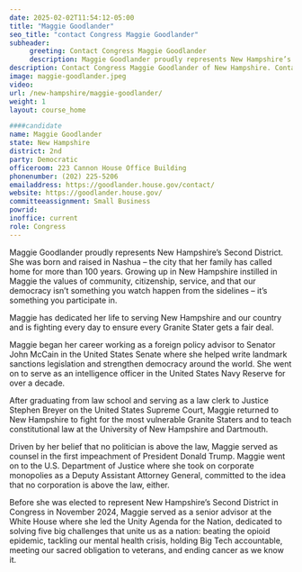 ```yaml
---
date: 2025-02-02T11:54:12-05:00
title: "Maggie Goodlander"
seo_title: "contact Congress Maggie Goodlander"
subheader:
     greeting: Contact Congress Maggie Goodlander
     description: Maggie Goodlander proudly represents New Hampshire’s Second District. She was born and raised in Nashua – the city that her family has called home for more than 100 years. 
description: Contact Congress Maggie Goodlander of New Hampshire. Contact information for Maggie Goodlander includes email address, phone number, and mailing address.
image: maggie-goodlander.jpeg
video:
url: /new-hampshire/maggie-goodlander/
weight: 1
layout: course_home

####candidate
name: Maggie Goodlander
state: New Hampshire
district: 2nd
party: Democratic
officeroom: 223 Cannon House Office Building
phonenumber: (202) 225-5206
emailaddress: https://goodlander.house.gov/contact/
website: https://goodlander.house.gov/
committeeassignment: Small Business
powrid: 
inoffice: current
role: Congress
---
```

Maggie Goodlander proudly represents New Hampshire’s Second District. She was born and raised in Nashua – the city that her family has called home for more than 100 years. Growing up in New Hampshire instilled in Maggie the values of community, citizenship, service, and that our democracy isn’t something you watch happen from the sidelines – it’s something you participate in.

Maggie has dedicated her life to serving New Hampshire and our country and is fighting every day to ensure every Granite Stater gets a fair deal.

Maggie began her career working as a foreign policy advisor to Senator John McCain in the United States Senate where she helped write landmark sanctions legislation and strengthen democracy around the world. She went on to serve as an intelligence officer in the United States Navy Reserve for over a decade.

After graduating from law school and serving as a law clerk to Justice Stephen Breyer on the United States Supreme Court, Maggie returned to New Hampshire to fight for the most vulnerable Granite Staters and to teach constitutional law at the University of New Hampshire and Dartmouth.

Driven by her belief that no politician is above the law, Maggie served as counsel in the first impeachment of President Donald Trump. Maggie went on to the U.S. Department of Justice where she took on corporate monopolies as a Deputy Assistant Attorney General, committed to the idea that no corporation is above the law, either.

Before she was elected to represent New Hampshire’s Second District in Congress in November 2024, Maggie served as a senior advisor at the White House where she led the Unity Agenda for the Nation, dedicated to solving five big challenges that unite us as a nation: beating the opioid epidemic, tackling our mental health crisis, holding Big Tech accountable, meeting our sacred obligation to veterans, and ending cancer as we know it.
